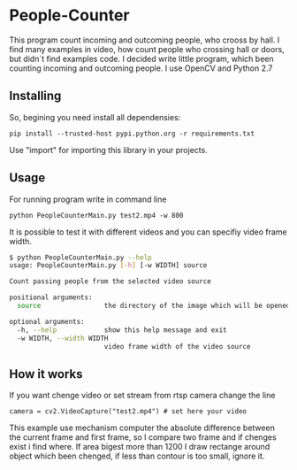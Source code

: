 # People-Counter
This program count incoming and outcoming people, who crooss by hall.
I find many examples in video, how count people who crossing hall or doors, 
but didn`t find examples code. I decided write little program, 
which been counting incoming and outcoming people.
I use OpenCV and Python 2.7

## Installing

So, begining you need install all dependensies:

```
pip install --trusted-host pypi.python.org -r requirements.txt
```
Use "import" for importing this library in your projects.

## Usage

For running program write in command line 

```
python PeopleCounterMain.py test2.mp4 -w 800
```

It is possible to test it with different videos and 
you can specifiy video frame width.

```sh
$ python PeopleCounterMain.py --help
usage: PeopleCounterMain.py [-h] [-w WIDTH] source

Count passing people from the selected video source

positional arguments:
  source                the directory of the image which will be opened

optional arguments:
  -h, --help            show this help message and exit
  -w WIDTH, --width WIDTH
                        video frame width of the video source
```

## How it works
If you want chenge video or set stream from rtsp camera change the line

```
camera = cv2.VideoCapture("test2.mp4") # set here your video
```

This example use mechanism computer the absolute difference between the current frame and
first frame, so I compare two frame and if chenges exist i find where. If area bigest more than 
1200 I draw rectange around object which been chenged, if less than contour is too small, ignore it.

  
